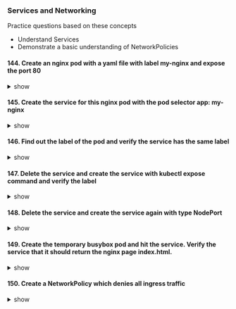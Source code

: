 ### Services and Networking

Practice questions based on these concepts

* Understand Services
* Demonstrate a basic understanding of NetworkPolicies

#### 144. Create an nginx pod with a yaml file with label my-nginx and expose the port 80
<details><summary>show</summary>

```bash
kubectl run nginx --image=nginx --restart=Never --port=80 --dry-run -o yaml > nginx.yaml
// edit the label app: my-nginx and create the pod
kubectl create -f nginx.yaml

nginx.yaml

apiVersion: v1
kind: Pod
metadata:
  creationTimestamp: null
  labels:
    app: my-nginx
  name: nginx
spec:
  containers:
  - image: nginx
    name: nginx
    ports:
    - containerPort: 80
    resources: {}
  dnsPolicy: ClusterFirst
  restartPolicy: Never
status: {}
```

</p>
</details>

#### 145. Create the service for this nginx pod with the pod selector app: my-nginx
<details><summary>show</summary>

```bash
// create the below service
kubectl create -f nginx-svc.yaml

nginx-svc.yaml

apiVersion: v1
kind: Service
metadata:
  name: my-service
spec:
  selector:
    app: my-nginx
  ports:
    - protocol: TCP
      port: 80
      targetPort: 9376
```

</p>
</details>

#### 146. Find out the label of the pod and verify the service has the same label
<details><summary>show</summary>

```bash
// get the pod with labels
kubectl get po nginx --show-labels
// get the service and chekc the selector column
kubectl get svc my-service -o wide
```

</p>
</details>

#### 147. Delete the service and create the service with kubectl expose command and verify the label
<details><summary>show</summary>

```bash
// delete the service
kubectl delete svc my-service
// create the service again
kubectl expose po nginx --port=80 --target-port=9376
// verify the label
kubectl get svc -l app=my-nginx
```

</p>
</details>

#### 148. Delete the service and create the service again with type NodePort
<details><summary>show</summary>

```bash
// delete the service
kubectl delete svc nginx
// create service with expose command
kubectl expose po nginx --port=80 --type=NodePort
```

</p>
</details>

#### 149. Create the temporary busybox pod and hit the service. Verify the service that it should return the nginx page index.html.
<details><summary>show</summary>

```bash
// get the clusterIP from this command
kubectl get svc nginx -o wide
// create temporary busybox to check the nodeport
kubectl run busybox --image=busybox --restart=Never -it --rm -- wget -o- <Cluster IP>:80
```

</p>
</details>

#### 150. Create a NetworkPolicy which denies all ingress traffic
<details><summary>show</summary>

```bash
apiVersion: networking.k8s.io/v1
kind: NetworkPolicy
metadata:
  name: default-deny
spec:
  podSelector: {}
  policyTypes:
  - Ingress
  ```

  </p>
  </details>
